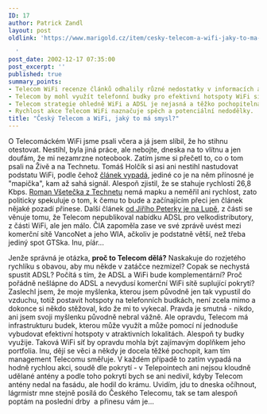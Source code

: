 ```yaml
---
ID: 17
author: Patrick Zandl
layout: post
oldlink: 'https://www.marigold.cz/item/cesky-telecom-a-wifi-jaky-to-ma-smysl

  '
post_date: 2002-12-17 07:35:00
post_excerpt: ''
published: true
summary_points:
- Telecom WiFi recenze článků odhalily různé nedostatky v informacích a testování.
- Telecom by mohl využít telefonní budky pro efektivní hotspoty WiFi sítě.
- Telecom strategie ohledně WiFi a ADSL je nejasná a těžko pochopitelná.
- Rychlost akce Telecom WiFi naznačuje spěch a potenciální nedodělky.
title: "Český Telecom a WiFi, jaký to má smysl?"
---
```


<p>
O Telecomáckém WiFi jsme psali včera a já jsem slíbil, že ho stihnu otestovat. Nestihl, byla jiná práce, ale nebojte, dneska na to vlítnu a jen doufám, že mi nezamrzne noteobook. Zatím jsme si přečetl to, co o tom psali na Živě a na Technetu. Tomáš Holčík si asi ani nestihl nastudovat podstatu WiFi, podle čehož <A href="http://www.zive.cz/h/Uzivatel/Ar.asp?ARI=108731&amp;CAI=2114" target=_blank>článek vypadá</A>, jediné co je na něm přínosné je "mapička", kam až sahá signál. Alespoň zjistil, že se stahuje rychlostí 26,8 Kbps. <A href="http://www.technet.cz/hw/hw_sit/CTCWifi021217.html" target=_blank>Roman Všetečka z Technetu</A> nemá mapku a neměřil ani rychlost, zato politicky spekuluje o tom, k čemu to bude a začínajícím přeci jen článek nějaké pozadí přinese. Další článek <A href="http://www.lupa.cz/clanek.php3?show=2631" target=_blank>od Jiřího Peterky je na Lupě</A>, z části se věnuje tomu, že Telecom nepublikoval nabídku ADSL pro velkodistributory, z části WiFi, ale jen málo. ČIA zapoměla zase ve své zprávě uvést mezi komerční sítě VancoNet a jeho WIA, ačkoliv je podstatně větší, než třeba jediný spot GTSka. Inu, píár...</p>

<p>
Jenže správná je otázka, <STRONG>proč to Telecom dělá?</STRONG> Naskakuje do rozjetého rychlíku s obavou, aby mu někde v zatáčce nezmizel? Copak se nechystá spustit ADSL? Počítá s tím, že ADSL a WiFi bude komplementární? Proč pořádně nešlápne do ADSL a nevydusí komerční WiFi sítě suplující pokrytí? Zaslechl jsem, že moje myšlenka, kterou jsem původně jen tak vypustil do vzduchu, totiž postavit hotspoty na telefonních budkách, není zcela mimo a dokonce si někdo stěžoval, kdo že mi to vykecal. Pravda je smutná - nikdo, ani jsem svoji myšlenku původně nebral vážně. Ale opravdu, Telecom má infrastrukturu budek, kterou může využít a může pomocí ní jednoduše vybudovat efektivní hotspoty v atraktivních lokalitách. Alespoň ty budky využije. Taková WiFi síť by opravdu mohla být zajímavým doplňkem jeho portfolia. Inu, dějí se věci a někdy je docela těžké pochopit, kam tím management Telecomu směřuje. V každém případě to zatím vypadá na hodně rychlou akci, soudě dle pokrytí - v Telepointech ani nejsou kloudně udělané antény a podle toho pokrytí bych se ani nedivil, kdyby Telecom antény nedal na fasádu, ale hodil do krámu. Uvidím, jdu to dneska očíhnout, lágrmistr mne stejně posílá do Českého Telecomu, tak se tam alespoň poptám na poslední drby&#160; a přinesu vám je...</p>